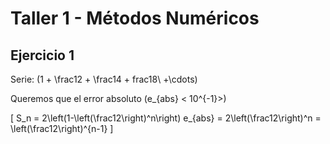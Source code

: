 # Taller 1 - Métodos Numéricos

## Ejercicio 1

Serie: \(1 + \frac12 + \frac14 +  frac18\ +\cdots\)

Queremos que el error absoluto \(e_{abs} < 10^{-1}\>)

\[
    S_n = 2\left(1-\left(\frac12\right)^n\right)
    e_{abs} = 2\left(\frac12\right)^n = \left(\frac12\right)^{n-1}
\]